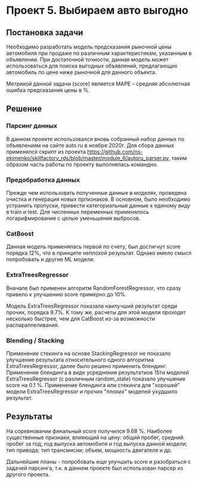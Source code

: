 # Проект 5. Выбираем авто выгодно
## Постановка задачи
Необходимо разработать модель предсказания рыночной цены автомобиля при продаже 
по различным характеристикам, указанным в объявлении. При достаточной точности, данная модель 
может использоваться для поиска выгодных объявлений, предлагающих автомобиль по цене ниже рыночной для данного объекта.

Метрикой данной задачи (score) является MAPE – средняя абсолютная ошибка предсказания цены в %.

## Решение
### Парсинг данных
В данном проекте использовался вновь собранный набор данных по объявлениям на сайте auto.ru в ноябре 2020г.
Для сбора данных применялся скрипт из проекта https://github.com/ns-ekimenko/skillfactory_rds/blob/master/module_6/autoru_parser.py,
таким образом часть работы по проекту выполнялась командно.

### Предобработка данных
Прежде чем использовать полученные данные в моделях, проведена очистка и генерация новых прпизнаков.
В основном, было необходимо устранить пропуски, привести категориальные данные к единому виду
в train и test. Для численных переменных применялось логарифмирование с целью уменьшения выбросов.

### CatBoost
Данная модель применялась первой по счету, был достигнут score порядка 12%, что в принципе неплохой результат. 
Однако имело смысл попробовать и другие ML модели.

### ExtraTreesRegressor
Вначале был применен алгоритм RandomForestRegressor, что сразу привело к улучшению score примерно 
до 10%.

Модель ExtraTreesRegressor показала наилучший результат среди прочих, порядка 9.7%. К тому же, расчеты для этой модели
проходят несколько быстрее, чем для CatBoost из-за возможности распараллеливания. 

### Blending / Stacking
Применение стекинга на основе StackingRegressor не показало улучшение результата относительного 
одного алгоритма ExtraTreesRegressor, далее было решено применить блендинг.
Применение блендинга в виде усреднения результатиов 15ти моделей ExtraTreesRegressor (с различным random_state) показало улучшение
score на 0.1 %. Применение блендинга или стекинга для "хорошей" модели ExtraTreesRegressor и прочих "плохих"
моделей ухудшило результат.

## Результаты
На соревновании финальный score получился 9.68 %.
Наиболее существенные признаки, влияющий на цену:
общий пробег, средний пробег за год;
год выпуска автомобиля и год выпуска данной модели;
тип привода;
тип трансмисии;
объем, мощность двигателя и др.

Дальнейшие планы - попробовать еще улучшить score и разобраться с задачей парсинга, т.к. в данном 
проекте был использован парсер из другого проекта.











